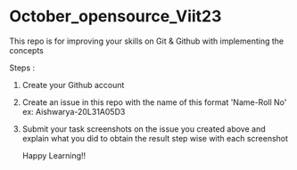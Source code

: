 # October_opensource_Viit23
This repo is for improving your skills on Git &amp; Github with implementing the concepts

Steps :
1) Create your Github account
2) Create an issue in this repo with the name of this format 'Name-Roll No'
   ex: Aishwarya-20L31A05D3
3) Submit your task screenshots on the issue you created above and explain what you did to obtain the result step wise with each screenshot

   Happy Learning!!
